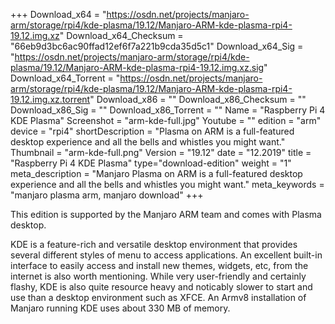 +++
Download_x64 = "https://osdn.net/projects/manjaro-arm/storage/rpi4/kde-plasma/19.12/Manjaro-ARM-kde-plasma-rpi4-19.12.img.xz"
Download_x64_Checksum = "66eb9d3bc6ac90ffad12ef6f7a221b9cda35d5c1"
Download_x64_Sig = "https://osdn.net/projects/manjaro-arm/storage/rpi4/kde-plasma/19.12/Manjaro-ARM-kde-plasma-rpi4-19.12.img.xz.sig"
Download_x64_Torrent = "https://osdn.net/projects/manjaro-arm/storage/rpi4/kde-plasma/19.12/Manjaro-ARM-kde-plasma-rpi4-19.12.img.xz.torrent"
Download_x86 = ""
Download_x86_Checksum = ""
Download_x86_Sig = ""
Download_x86_Torrent = ""
Name = "Raspberry Pi 4 KDE Plasma"
Screenshot = "arm-kde-full.jpg"
Youtube = ""
edition = "arm"
device = "rpi4"
shortDescription = "Plasma on ARM is a full-featured desktop experience and all the bells and whistles you might want."
Thumbnail = "arm-kde-full.png"
Version = "19.12"
date = "12.2019"
title = "Raspberry Pi 4 KDE Plasma"
type="download-edition"
weight = "1"
meta_description = "Manjaro Plasma on ARM is a full-featured desktop experience and all the bells and whistles you might want."
meta_keywords = "manjaro plasma arm, manjaro download"
+++

This edition is supported by the Manjaro ARM team and comes with Plasma desktop.

KDE is a feature-rich and versatile desktop environment that provides several different styles of menu to access applications. An excellent built-in interface to easily access and install new themes, widgets, etc, from the internet is also worth mentioning. While very user-friendly and certainly flashy, KDE is also quite resource heavy and noticably slower to start and use than a desktop environment such as XFCE. An Armv8 installation of Manjaro running KDE uses about 330 MB of memory.

